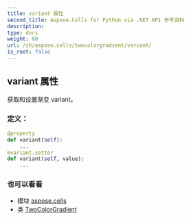 ```yaml
---
title: variant 属性
second_title: Aspose.Cells for Python via .NET API 参考资料
description:
type: docs
weight: 60
url: /zh/aspose.cells/twocolorgradient/variant/
is_root: false
---
```

## variant 属性

获取和设置渐变 variant。
### 定义：
```python
@property
def variant(self):
    ...
@variant.setter
def variant(self, value):
    ...
```

### 也可以看看
* 模块 [aspose.cells](../../)
* 类 [TwoColorGradient](/cells/python-net/zh/aspose.cells/twocolorgradient)
